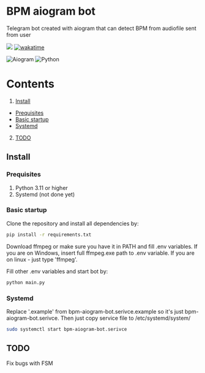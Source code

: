 # BPM aiogram bot
 Telegram bot created with aiogram that can detect BPM from audiofile sent from user

[<img src="https://img.shields.io/badge/Telegram-%40bpm__detect__bot-blue">](https://t.me/bpm_detect_bot)
[![wakatime](https://wakatime.com/badge/user/4d0cc4aa-e1c1-483b-8c80-199c9ea5d0c5/project/7cb6b8ab-d040-4456-8eed-9d6d77b8a34e.svg)](https://wakatime.com/badge/user/4d0cc4aa-e1c1-483b-8c80-199c9ea5d0c5/project/7cb6b8ab-d040-4456-8eed-9d6d77b8a34e)

![Aiogram](https://img.shields.io/badge/aiogram-14354C?style=for-the-badge&logo=python&logoColor=white)
![Python](https://img.shields.io/badge/Python-3776AB?style=for-the-badge&logo=python&logoColor=white)

 # Contents
 1. <a href="#install">Install</a>
  * <a href="#prequisites">Prequisites</a> 
  * <a href="#basic-startup">Basic startup</a>
  * <a href="#systemd">Systemd</a>
 2. <a href="#todo">TODO</a>

## Install

### Prequisites
1. Python 3.11 or higher
2. Systemd (not done yet)

### Basic startup
Clone the repository and install all dependencies by:
```bash
pip install -r requirements.txt
```
Download ffmpeg or make sure you have it in PATH and fill .env variables.
If you are on Windows, insert full ffmpeg.exe path to .env variable. If you are on linux - just type 'ffmpeg'.

Fill other .env variables and start bot by:
```bash
python main.py
```

### Systemd
Replace '.example' from bpm-aiogram-bot.serivce.example so it's just bpm-aiogram-bot.serivce.
Then just copy service file to /etc/systemd/system/
```bash
sudo systemctl start bpm-aiogram-bot.serivce
```

 ## TODO
Fix bugs with FSM